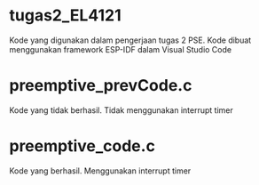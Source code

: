 # tugas2_EL4121
Kode yang digunakan dalam pengerjaan tugas 2 PSE. Kode dibuat menggunakan framework ESP-IDF dalam Visual Studio Code

# preemptive_prevCode.c
Kode yang tidak berhasil. Tidak menggunakan interrupt timer

# preemptive_code.c
Kode yang berhasil. Menggunakan interrupt timer
